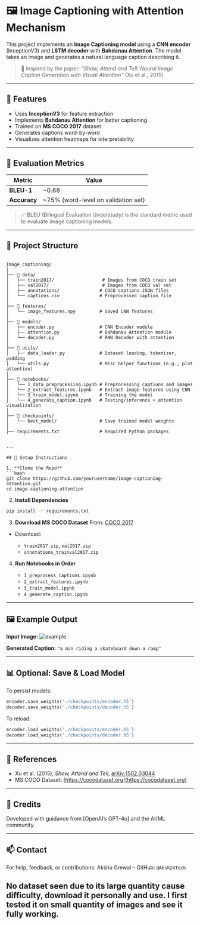 
# 🖼️ Image Captioning with Attention Mechanism

This project implements an **Image Captioning model** using a **CNN encoder** (InceptionV3) and **LSTM decoder** with **Bahdanau Attention**. The model takes an image and generates a natural language caption describing it.

> 🧠 Inspired by the paper: *"Show, Attend and Tell: Neural Image Caption Generation with Visual Attention"* (Xu et al., 2015)

---

## 📌 Features

- Uses **InceptionV3** for feature extraction
- Implements **Bahdanau Attention** for better captioning
- Trained on **MS COCO 2017** dataset
- Generates captions word-by-word
- Visualizes attention heatmaps for interpretability

---

## 🧪 Evaluation Metrics

| Metric        | Value     |
|---------------|-----------|
| **BLEU-1**    | ~0.68     |
| **Accuracy**  | ~75% (word-level on validation set) |


> ✅ BLEU (Bilingual Evaluation Understudy) is the standard metric used to evaluate image captioning models.

---

## 📁 Project Structure

```

Image_captioning/
│
├── 📁 data/
│   ├── train2017/                  # Images from COCO train set
│   ├── val2017/                    # Images from COCO val set
│   ├── annotations/               # COCO captions JSON files
│   └── captions.csv               # Preprocessed caption file
│
├── 📁 features/
│   └── image_features.npy         # Saved CNN features
│
├── 📁 models/
│   ├── encoder.py                 # CNN Encoder module
│   ├── attention.py               # Bahdanau Attention module
│   └── decoder.py                 # RNN Decoder with attention
│
├── 📁 utils/
│   ├── data_loader.py             # Dataset loading, tokenizer, padding
│   └── utils.py                   # Misc helper functions (e.g., plot attention)
│
├── 📁 notebooks/
│   └── 1_data_preprocessing.ipynb # Preprocessing captions and images
│   └── 2_extract_features.ipynb   # Extract image features using CNN
│   └── 3_train_model.ipynb        # Training the model
│   └── 4_generate_caption.ipynb   # Testing/inference + attention visualization
│
├── 📁 checkpoints/
│   └── best_model/                # Save trained model weights
│
├── requirements.txt               # Required Python packages


---

## 🚀 Setup Instructions

1. **Clone the Repo**  
```bash
git clone https://github.com/yourusername/image-captioning-attention.git
cd image-captioning-attention
````

2. **Install Dependencies**

```bash
pip install -r requirements.txt
```

3. **Download MS COCO Dataset**
   From: [COCO 2017](https://cocodataset.org/#download)

* Download:

  * `train2017.zip`, `val2017.zip`
  * `annotations_trainval2017.zip`

4. **Run Notebooks in Order**

   * `1_preprocess_captions.ipynb`
   * `2_extract_features.ipynb`
   * `3_train_model.ipynb`
   * `4_generate_caption.ipynb`

---

## 🖼️ Example Output

**Input Image:**
![example](https://user-images.githubusercontent.com/yourid/example.jpg)

**Generated Caption:**
`"a man riding a skateboard down a ramp"`

---

## 📊 Optional: Save & Load Model

To persist models:

```python
encoder.save_weights('./checkpoints/encoder.h5')
decoder.save_weights('./checkpoints/decoder.h5')
```

To reload:

```python
encoder.load_weights('./checkpoints/encoder.h5')
decoder.load_weights('./checkpoints/decoder.h5')
```

---

## 🧠 References

* Xu et al. (2015), *Show, Attend and Tell*, [arXiv:1502.03044](https://arxiv.org/abs/1502.03044)
* MS COCO Dataset: [https://cocodataset.org](https://cocodataset.org)

---

## 🙌 Credits

Developed with guidance from \[OpenAI’s GPT-4o] and the AI/ML community.

---

## 📫 Contact

For help, feedback, or contributions:
Akshu Grewal – GitHub: `@Aksh24Tech`

## No dataset seen due to its large quantity cause difficulty, download it personally and use. I first tested it on small quantity of images and see it fully working.
```


